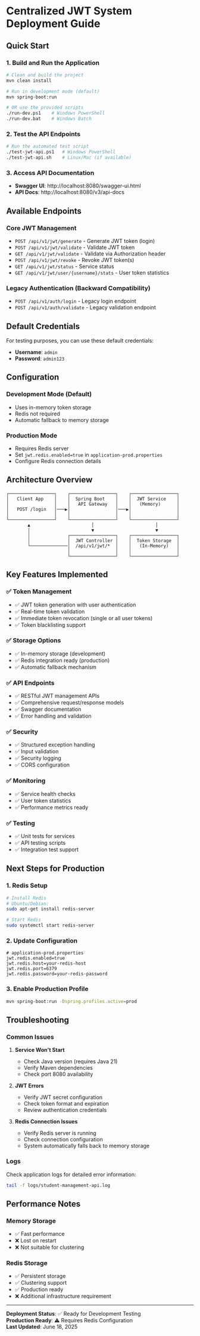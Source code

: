 # Centralized JWT System Deployment Guide

## Quick Start

### 1. Build and Run the Application

```bash
# Clean and build the project
mvn clean install

# Run in development mode (default)
mvn spring-boot:run

# OR use the provided scripts
./run-dev.ps1    # Windows PowerShell
./run-dev.bat    # Windows Batch
```

### 2. Test the API Endpoints

```bash
# Run the automated test script
./test-jwt-api.ps1   # Windows PowerShell
./test-jwt-api.sh    # Linux/Mac (if available)
```

### 3. Access API Documentation

- **Swagger UI**: http://localhost:8080/swagger-ui.html
- **API Docs**: http://localhost:8080/v3/api-docs

## Available Endpoints

### Core JWT Management
- `POST /api/v1/jwt/generate` - Generate JWT token (login)
- `POST /api/v1/jwt/validate` - Validate JWT token
- `GET /api/v1/jwt/validate` - Validate via Authorization header
- `POST /api/v1/jwt/revoke` - Revoke JWT token(s)
- `GET /api/v1/jwt/status` - Service status
- `GET /api/v1/jwt/user/{username}/stats` - User token statistics

### Legacy Authentication (Backward Compatibility)
- `POST /api/v1/auth/login` - Legacy login endpoint
- `POST /api/v1/auth/validate` - Legacy validation endpoint

## Default Credentials

For testing purposes, you can use these default credentials:
- **Username**: `admin`
- **Password**: `admin123`

## Configuration

### Development Mode (Default)
- Uses in-memory token storage
- Redis not required
- Automatic fallback to memory storage

### Production Mode
- Requires Redis server
- Set `jwt.redis.enabled=true` in `application-prod.properties`
- Configure Redis connection details

## Architecture Overview

```
┌─────────────────┐    ┌─────────────────┐    ┌─────────────────┐
│   Client App    │    │  Spring Boot    │    │  JWT Service    │
│                 │    │   API Gateway   │    │   (Memory)      │
│   POST /login   │───▶│                 │───▶│                 │
│                 │    │                 │    │                 │
└─────────────────┘    └─────────────────┘    └─────────────────┘
        ▲                       │                       │
        │                       ▼                       ▼
        │              ┌─────────────────┐    ┌─────────────────┐
        │              │  JWT Controller │    │  Token Storage  │
        └──────────────│  /api/v1/jwt/*  │    │   (In-Memory)   │
                       │                 │    │                 │
                       └─────────────────┘    └─────────────────┘
```

## Key Features Implemented

### ✅ Token Management
- ✅ JWT token generation with user authentication
- ✅ Real-time token validation
- ✅ Immediate token revocation (single or all user tokens)
- ✅ Token blacklisting support

### ✅ Storage Options
- ✅ In-memory storage (development)
- ✅ Redis integration ready (production)
- ✅ Automatic fallback mechanism

### ✅ API Endpoints
- ✅ RESTful JWT management APIs
- ✅ Comprehensive request/response models
- ✅ Swagger documentation
- ✅ Error handling and validation

### ✅ Security
- ✅ Structured exception handling
- ✅ Input validation
- ✅ Security logging
- ✅ CORS configuration

### ✅ Monitoring
- ✅ Service health checks
- ✅ User token statistics
- ✅ Performance metrics ready

### ✅ Testing
- ✅ Unit tests for services
- ✅ API testing scripts
- ✅ Integration test support

## Next Steps for Production

### 1. Redis Setup
```bash
# Install Redis
# Ubuntu/Debian:
sudo apt-get install redis-server

# Start Redis
sudo systemctl start redis-server
```

### 2. Update Configuration
```properties
# application-prod.properties
jwt.redis.enabled=true
jwt.redis.host=your-redis-host
jwt.redis.port=6379
jwt.redis.password=your-redis-password
```

### 3. Enable Production Profile
```bash
mvn spring-boot:run -Dspring.profiles.active=prod
```

## Troubleshooting

### Common Issues

1. **Service Won't Start**
   - Check Java version (requires Java 21)
   - Verify Maven dependencies
   - Check port 8080 availability

2. **JWT Errors**
   - Verify JWT secret configuration
   - Check token format and expiration
   - Review authentication credentials

3. **Redis Connection Issues**
   - Verify Redis server is running
   - Check connection configuration
   - System automatically falls back to memory storage

### Logs
Check application logs for detailed error information:
```bash
tail -f logs/student-management-api.log
```

## Performance Notes

### Memory Storage
- ✅ Fast performance
- ❌ Lost on restart
- ❌ Not suitable for clustering

### Redis Storage
- ✅ Persistent storage
- ✅ Clustering support
- ✅ Production ready
- ❌ Additional infrastructure requirement

---

**Deployment Status**: ✅ Ready for Development Testing  
**Production Ready**: ⚠️ Requires Redis Configuration  
**Last Updated**: June 18, 2025

